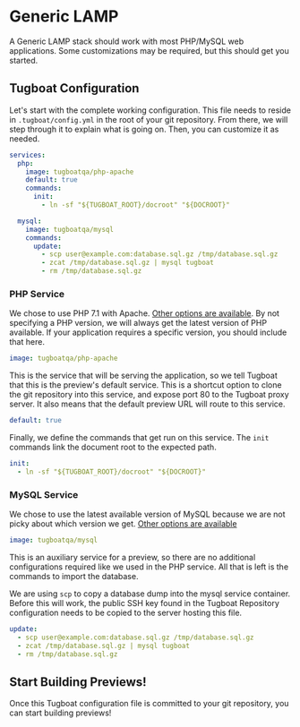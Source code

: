 # Generic LAMP

A Generic LAMP stack should work with most PHP/MySQL web applications. Some
customizations may be required, but this should get you started.

## Tugboat Configuration

Let's start with the complete working configuration. This file needs to reside
in `.tugboat/config.yml` in the root of your git repository. From there, we will
step through it to explain what is going on. Then, you can customize it as
needed.

```yaml
services:
  php:
    image: tugboatqa/php-apache
    default: true
    commands:
      init:
    	- ln -sf "${TUGBOAT_ROOT}/docroot" "${DOCROOT}"

  mysql:
    image: tugboatqa/mysql
    commands:
      update:
        - scp user@example.com:database.sql.gz /tmp/database.sql.gz
        - zcat /tmp/database.sql.gz | mysql tugboat
        - rm /tmp/database.sql.gz
```

### PHP Service

We chose to use PHP 7.1 with Apache.
[Other options are available](../../reference/services/index.md#php). By not
specifying a PHP version, we will always get the latest version of PHP
available. If your application requires a specific version, you should include
that here.

```yaml
image: tugboatqa/php-apache
```

This is the service that will be serving the application, so we tell Tugboat
that this is the preview's default service. This is a shortcut option to clone
the git repository into this service, and expose port 80 to the Tugboat proxy
server. It also means that the default preview URL will route to this service.

```yaml
default: true
```

Finally, we define the commands that get run on this service. The `init`
commands link the document root to the expected path.

```yaml
init:
  - ln -sf "${TUGBOAT_ROOT}/docroot" "${DOCROOT}"
```

### MySQL Service

We chose to use the latest available version of MySQL because we are not picky
about which version we get.
[Other options are available](../../reference/services/index.md#mysql)

```yaml
image: tugboatqa/mysql
```

This is an auxiliary service for a preview, so there are no additional
configurations required like we used in the PHP service. All that is left is the
commands to import the database.

We are using `scp` to copy a database dump into the mysql service container.
Before this will work, the public SSH key found in the Tugboat Repository
configuration needs to be copied to the server hosting this file.

```yaml
update:
  - scp user@example.com:database.sql.gz /tmp/database.sql.gz
  - zcat /tmp/database.sql.gz | mysql tugboat
  - rm /tmp/database.sql.gz
```

## Start Building Previews!

Once this Tugboat configuration file is committed to your git repository, you
can start building previews!
